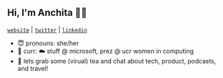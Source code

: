 ## Hi, I'm Anchita 👋🏼 

[`website`](https://anchita.xyz/) | [`twitter`](https://twitter.com/anchita_bora) | [`linkedin`](https://www.linkedin.com/in/anchitabora)

- 😇 pronouns: she/her
- 🌱 curr: ☁️ stuff @ microsoft, prez @ ucr women in computing
- 🍵 lets grab some (virual) tea and chat about tech, product, podcasts, and travel!

<!--
**anchitab/anchitab** is a ✨ _special_ ✨ repository because its `README.md` (this file) appears on your GitHub profile.

Here are some ideas to get you started:

- 🔭 I’m currently working on ...
- 🌱 I’m currently learning ...
- 👯 I’m looking to collaborate on ...
- 🤔 I’m looking for help with ...
- 💬 Ask me about ...
- 📫 How to reach me: ...
- 😄 Pronouns: ...
- ⚡ Fun fact: ...
-->
